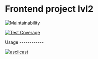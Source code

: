# Frontend project lvl2
[![Maintainability](https://api.codeclimate.com/v1/badges/2b18d18d92f206779782/maintainability)](https://codeclimate.com/github/Kob0/frontend-project-lvl2/maintainability)

[![Test Coverage](https://api.codeclimate.com/v1/badges/2b18d18d92f206779782/test_coverage)](https://codeclimate.com/github/Kob0/frontend-project-lvl2/test_coverage)

Usage ------------

[![asciicast](https://asciinema.org/a/My8BMqHqzAMUpPn0LS0brOEs6.svg)](https://asciinema.org/a/My8BMqHqzAMUpPn0LS0brOEs6)
